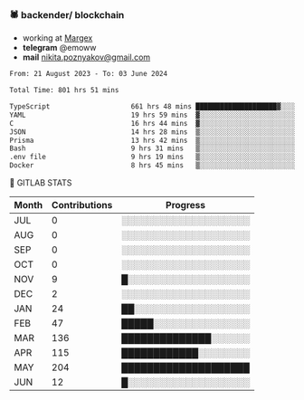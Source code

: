 ### 🕷 backender/ blockchain
- working at [Margex](https://margex.com/en)
- **telegram** @emoww
- **mail** nikita.poznyakov@gmail.com

<!--START_SECTION:waka-->

```txt
From: 21 August 2023 - To: 03 June 2024

Total Time: 801 hrs 51 mins

TypeScript                    661 hrs 48 mins ████████████████████▓░░░░   82.51 %
YAML                          19 hrs 59 mins  ▓░░░░░░░░░░░░░░░░░░░░░░░░   02.49 %
C                             16 hrs 44 mins  ▓░░░░░░░░░░░░░░░░░░░░░░░░   02.09 %
JSON                          14 hrs 28 mins  ▒░░░░░░░░░░░░░░░░░░░░░░░░   01.81 %
Prisma                        13 hrs 42 mins  ▒░░░░░░░░░░░░░░░░░░░░░░░░   01.71 %
Bash                          9 hrs 31 mins   ▒░░░░░░░░░░░░░░░░░░░░░░░░   01.19 %
.env file                     9 hrs 19 mins   ▒░░░░░░░░░░░░░░░░░░░░░░░░   01.16 %
Docker                        8 hrs 45 mins   ▒░░░░░░░░░░░░░░░░░░░░░░░░   01.09 %
```

<!--END_SECTION:waka-->


🦊 GITLAB STATS

<!--START_SECTION:emo-gitlab-->
| Month | Contributions | Progress | 
|-------|---------------|---------------------------|
|JUL|0  |░░░░░░░░░░░░░░░░░░░░|
|AUG|0  |░░░░░░░░░░░░░░░░░░░░|
|SEP|0  |░░░░░░░░░░░░░░░░░░░░|
|OCT|0  |░░░░░░░░░░░░░░░░░░░░|
|NOV|9  |█░░░░░░░░░░░░░░░░░░░|
|DEC|2  |░░░░░░░░░░░░░░░░░░░░|
|JAN|24 |██░░░░░░░░░░░░░░░░░░|
|FEB|47 |█████░░░░░░░░░░░░░░░|
|MAR|136|██████████████░░░░░░|
|APR|115|████████████░░░░░░░░|
|MAY|204|████████████████████|
|JUN|12 |█░░░░░░░░░░░░░░░░░░░|

<!--END_SECTION:emo-gitlab-->



